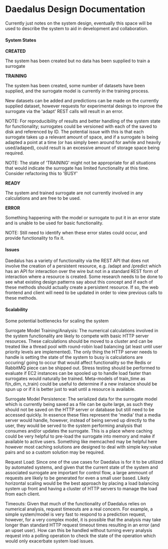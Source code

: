 # Daedalus Design Documentation
Currently just notes on the system design, eventually this space will be used to describe the system to aid
in development and collaboration.

#### System States
__CREATED__

The system has been created but no data has been supplied to train a surrogate

__TRAINING__

The system has been created, some number of datasets have been supplied, and the surrogate model 
is currently in the training process. 

New datasets can be added and predictions can be made on the currently supplied dataset, however 
requests for experimental desings to improve the surrogate via the 'adapt' REST calls will result in an error.

NOTE: For reproducibility of results and better handling of the system state for functionality; surrogates
could be versioned with each of the saved to disk and referenced by ID. The potential issue with this is that 
each surrogate takes up a relevant amount of space, and if a surrogate is being adapted a point at a time 
(or has simply been around for awhile and heavily used/adaped), could result is an excessive amount of storage
space being required.

NOTE: The state of 'TRAINING' might not be appropriate for all situations that would indicate the surrogate has
limited functionality at this time. Consider refactoring this to 'BUSY'

__READY__

The system and trained surrogate are not currently involved in any calculations and are free to be used.

__ERROR__

Something happening with the model or surrogate to put it in an error state and is unable to be 
used for basic functionality.

NOTE: Still need to identify when these error states could occur, and provide functionality to fix it. 

#### Issues

Daedalus has a variety of functionality via the REST API that does not involve the creation of a persistent resource,
e.g. /adapt and /predict which has an API for interaction over the wire but not in a standard REST form of interaction
where a resource is created. Some research needs to be done to see what existing design patterns say about this 
concept and if each of these methods should actually create a persistent resource. If so, the web frontend and client
will need to be updated in order to view previous calls to these methods.

#### Scalability

Some potential bottlenecks for scaling the system

Surrogate Model Training/Analysis: The numerical calculations involved in the system functionality are likely
to compete with basic HTTP server resources. These calculations should be moved to a cluster and can be treated
like a thread pool with round-robin load balancing (at least until user priority levels are implemented). The only
thing the HTTP server needs to handle is setting the state of the system to busy is calculations are occuring/
going to occur that would affect functionality so the Redis or RabbitMQ piece can be shipped out. Stress testing should
be performed to evaluate if EC2 instances can be spooled up to handle load faster than surrogates would naturally be 
trained. Meta-models of train_time as f(n_dim, n_train) could be useful to determine if a new instance should be 
spun up or if it is better just to wait until a resource is available.

Surrogate Model Persistence: The serialized data for the surrogate model which is currently being saved as a file
can be quite large, as such they should not be saved on the HTTP server or database but still need to be 
accessed quickly. In essence these files represent the 'media' that a media server would handle, however, instead
of being served up directly to the user, they would be served to the system performing analysis that consumes and/or
updates the surrogate. This is a place where caching could be very helpful to pre-load the surrogate into memory and
make if available to active users. Something like memcached may be helpful here however most caching solutions
are designed to deal with simple key:value pairs and so a custom solution may be required.

Request Load: Since one of the use cases for Daedalus is for it to be utilized by automated systems, and given that
the current state of the system and associated surrogate are important for control flow, a large ammount of requests
are likely to be generated for even a small user based. Likely horizontal scaling would be the best approach by 
placing a load balancing system up front and having a cluster of HTTP servers to manage the load from each client.

Timeouts: Given that much of the functionality of Daedalus relies on numerical analysis, request timeouts are a real
concern. For example, a simple system/model is very fast to respond to a prediction request, however, for a very
complex model, it is possible that the analysis may take longer than standard HTTP request timeout times resulting
in an error (and an upset user). How can this be handled without turning every analysis request into a polling operation
to check the state of the operation which would only exacerbate system load issues. 